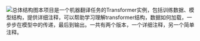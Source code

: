 ![总体结构图](https://github.com/user-attachments/assets/d7e46f48-4a10-49a8-a914-7207a2d12345)本项目是一个机器翻译任务的Transformer实例，包括训练数据、模型结构，提供详细注释，可以帮助学习理解transformer结构，数据如何加载，一步步在模型中的传递，最后到输出。一共有两个版本，一个详细注释，另一个简单注释。
